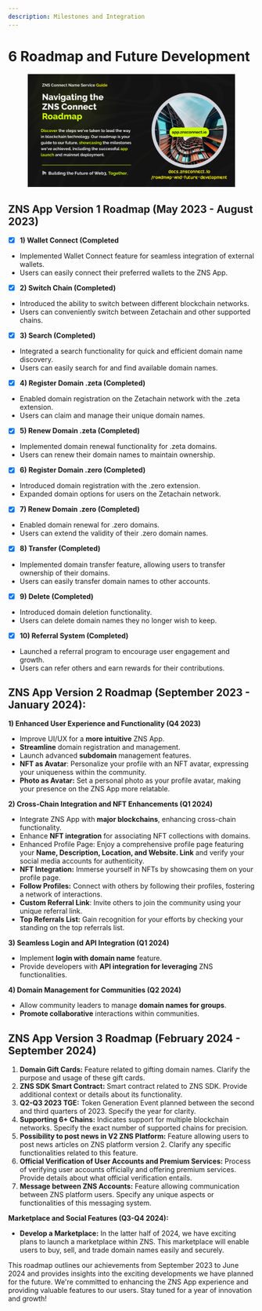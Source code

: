 ```yaml
---
description: Milestones and Integration
---
```


# 6 Roadmap and Future Development

<figure><img src=".gitbook/assets/Roadmap new.png" alt=""><figcaption></figcaption></figure>

## **ZNS App Version 1 Roadmap (May 2023 - August 2023)**

* [x] **1) Wallet Connect (Completed**

<!---->

* Implemented Wallet Connect feature for seamless integration of external wallets.
* Users can easily connect their preferred wallets to the ZNS App.

<!---->

* [x] **2) Switch Chain (Completed)**

<!---->

* Introduced the ability to switch between different blockchain networks.
* Users can conveniently switch between Zetachain and other supported chains.

<!---->

* [x] **3) Search (Completed)**

<!---->

* Integrated a search functionality for quick and efficient domain name discovery.
* Users can easily search for and find available domain names.

<!---->

* [x] **4) Register Domain .zeta (Completed)**

<!---->

* Enabled domain registration on the Zetachain network with the .zeta extension.
* Users can claim and manage their unique domain names.

<!---->

* [x] **5) Renew Domain .zeta (Completed)**

<!---->

* Implemented domain renewal functionality for .zeta domains.
* Users can renew their domain names to maintain ownership.

<!---->

* [x] **6) Register Domain .zero (Completed)**

<!---->

* Introduced domain registration with the .zero extension.
* Expanded domain options for users on the Zetachain network.

<!---->

* [x] **7) Renew Domain .zero (Completed)**

<!---->

* Enabled domain renewal for .zero domains.
* Users can extend the validity of their .zero domain names.

<!---->

* [x] **8) Transfer (Completed)**

<!---->

* Implemented domain transfer feature, allowing users to transfer ownership of their domains.
* Users can easily transfer domain names to other accounts.

<!---->

* [x] **9) Delete (Completed)**

<!---->

* Introduced domain deletion functionality.
* Users can delete domain names they no longer wish to keep.

<!---->

* [x] **10) Referral System (Completed)**

<!---->

* Launched a referral program to encourage user engagement and growth.
* Users can refer others and earn rewards for their contributions.

## **ZNS App Version 2 Roadmap (September 2023 - January 2024):**

**1) Enhanced User Experience and Functionality (Q4 2023)**

* Improve UI/UX for a **more intuitive** ZNS App.
* **Streamline** domain registration and management.
* Launch advanced **subdomain** management features.
* **NFT as Avatar**: Personalize your profile with an NFT avatar, expressing your uniqueness within the community.
* **Photo as Avatar:** Set a personal photo as your profile avatar, making your presence on the ZNS App more relatable.

**2) Cross-Chain Integration and NFT Enhancements (Q1 2024)**

* Integrate ZNS App with **major blockchains**, enhancing cross-chain functionality.
* Enhance **NFT integration** for associating NFT collections with domains.
* Enhanced Profile Page: Enjoy a comprehensive profile page featuring your **Name, Description, Location, and Website. Link** and verify your social media accounts for authenticity.
* **NFT Integration:** Immerse yourself in NFTs by showcasing them on your profile page.
* **Follow Profiles:** Connect with others by following their profiles, fostering a network of interactions.
* **Custom Referral Link**: Invite others to join the community using your unique referral link.
* **Top Referrals List:** Gain recognition for your efforts by checking your standing on the top referrals list.

**3) Seamless Login and API Integration (Q1 2024)**

* Implement **login with domain name** feature.
* Provide developers with **API integration for leveraging** ZNS functionalities.

**4) Domain Management for Communities (Q2 2024)**

* Allow community leaders to manage **domain names for groups**.
* **Promote collaborative** interactions within communities.

## **ZNS App Version 3 Roadmap (February  2024 - September 2024)**

1. **Domain Gift Cards:** Feature related to gifting domain names. Clarify the purpose and usage of these gift cards.
2. **ZNS SDK Smart Contract:** Smart contract related to ZNS SDK. Provide additional context or details about its functionality.
3. **Q2-Q3 2023 TGE:** Token Generation Event planned between the second and third quarters of 2023. Specify the year for clarity.
4. **Supporting 6+ Chains:** Indicates support for multiple blockchain networks. Specify the exact number of supported chains for precision.
5. **Possibility to post news in V2 ZNS Platform:** Feature allowing users to post news articles on ZNS platform version 2. Clarify any specific functionalities related to this feature.
6. **Official Verification of User Accounts and Premium Services:** Process of verifying user accounts officially and offering premium services. Provide details about what official verification entails.
7. **Message between ZNS Accounts:** Feature allowing communication between ZNS platform users. Specify any unique aspects or functionalities of this messaging system.

**Marketplace and Social Features (Q3-Q4 2024):**

* **Develop a Marketplace:** In the latter half of 2024, we have exciting plans to launch a marketplace within ZNS. This marketplace will enable users to buy, sell, and trade domain names easily and securely.

This roadmap outlines our achievements from September 2023 to June 2024 and provides insights into the exciting developments we have planned for the future. We're committed to enhancing the ZNS App experience and providing valuable features to our users. Stay tuned for a year of innovation and growth!

